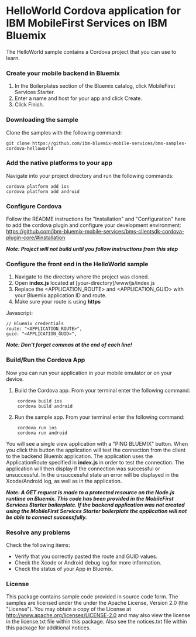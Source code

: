 # HelloWorld Cordova application for IBM MobileFirst Services on IBM Bluemix

The HelloWorld sample contains a Cordova project that you can use to learn.

### Create your mobile backend in Bluemix

1. In the Boilerplates section of the Bluemix catalog, click MobileFirst Services Starter.
2. Enter a name and host for your app and click Create.
3. Click Finish. 

### Downloading the sample

Clone the samples with the following command:
	
	git clone https://github.com/ibm-bluemix-mobile-services/bms-samples-cordova-helloworld
	
### Add the native platforms to your app

Navigate into your project directory and run the following commands:

	cordova platform add ios
	cordova platform add android
	
### Configure Cordova

Follow the README instructions for "Installation" and "Configuration" here to add the cordova plugin and configure your development environment: <https://github.com/ibm-bluemix-mobile-services/bms-clientsdk-cordova-plugin-core/#installation>

***Note: Project will not build until you follow instructions from this step***
  
### Configure the front end in the HelloWorld sample

1. Navigate to the directory where the project was cloned.
2. Open <b>index.js</b> located at [your-directory]/www/js/index.js
3. Replace the \<APPLICATION_ROUTE\> and \<APPLICATION_GUID\> with your Bluemix application ID and route.
4. Make sure your route is using **https**

Javascript:
	
	// Bluemix credentials
	route: "<APPLICATION_ROUTE>",
	guid: "<APPLICATION_GUID>",	

***Note: Don't forget commas at the end of each line!***

### Build/Run the Cordova App

Now you can run your application in your mobile emulator or on your device.

1. Build the Cordova app. From your terminal enter the following command:

		cordova build ios
		cordova build android

2. Run the sample app. From your terminal enter the following command:

		cordova run ios
		cordova run android		



You will see a single view application with a "PING BLUEMIX" button. When you click this button the application will test the connection from the client to the backend Bluemix application. The application uses the ApplicationRoute specified in **index.js** in order to test the connection. The application will then display if the connection was successful or unsuccessful. In the unsuccessful state an error will be displayed in the Xcode/Android log, as well as in the application.

***Note: A GET request is made to a protected resource on the Node.js runtime on Bluemix. This code has been provided in the MobileFirst Services Starter boilerplate. If the backend application was not created using the MobileFirst Services Starter boilerplate the application will not be able to connect successfully.***

### Resolve any problems

Check the following items:

- Verify that you correctly pasted the route and GUID values.
- Check the Xcode or Android debug log for more information.
- Check the status of your App in Bluemix.

### License

This package contains sample code provided in source code form. The samples are licensed under the under the Apache License, Version 2.0 (the "License"). You may obtain a copy of the License at http://www.apache.org/licenses/LICENSE-2.0 and may also view the license in the license.txt file within this package. Also see the notices.txt file within this package for additional notices.
